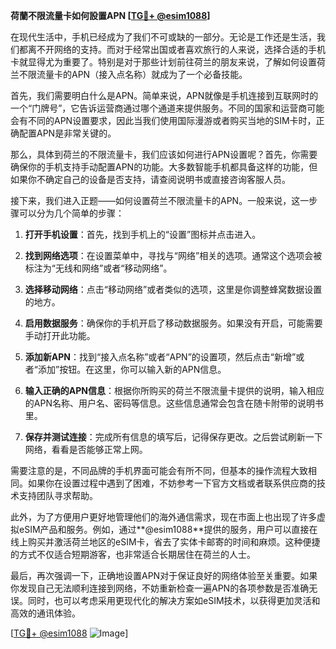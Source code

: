 **荷蘭不限流量卡如何設置APN [[TG💪+ @esim1088](https://t.me/s/esim1088)]**

在现代生活中，手机已经成为了我们不可或缺的一部分。无论是工作还是生活，我们都离不开网络的支持。而对于经常出国或者喜欢旅行的人来说，选择合适的手机卡就显得尤为重要了。特别是对于那些计划前往荷兰的朋友来说，了解如何设置荷兰不限流量卡的APN（接入点名称）就成为了一个必备技能。

首先，我们需要明白什么是APN。简单来说，APN就像是手机连接到互联网时的一个“门牌号”，它告诉运营商通过哪个通道来提供服务。不同的国家和运营商可能会有不同的APN设置要求，因此当我们使用国际漫游或者购买当地的SIM卡时，正确配置APN是非常关键的。

那么，具体到荷兰的不限流量卡，我们应该如何进行APN设置呢？首先，你需要确保你的手机支持手动配置APN的功能。大多数智能手机都具备这样的功能，但如果你不确定自己的设备是否支持，请查阅说明书或直接咨询客服人员。

接下来，我们进入正题——如何设置荷兰不限流量卡的APN。一般来说，这一步骤可以分为几个简单的步骤：

1. **打开手机设置**：首先，找到手机上的“设置”图标并点击进入。
   
2. **找到网络选项**：在设置菜单中，寻找与“网络”相关的选项。通常这个选项会被标注为“无线和网络”或者“移动网络”。

3. **选择移动网络**：点击“移动网络”或者类似的选项，这里是你调整蜂窝数据设置的地方。

4. **启用数据服务**：确保你的手机开启了移动数据服务。如果没有开启，可能需要手动打开此功能。

5. **添加新APN**：找到“接入点名称”或者“APN”的设置项，然后点击“新增”或者“添加”按钮。在这里，你可以输入新的APN信息。

6. **输入正确的APN信息**：根据你所购买的荷兰不限流量卡提供的说明，输入相应的APN名称、用户名、密码等信息。这些信息通常会包含在随卡附带的说明书里。

7. **保存并测试连接**：完成所有信息的填写后，记得保存更改。之后尝试刷新一下网络，看看是否能够正常上网。

需要注意的是，不同品牌的手机界面可能会有所不同，但基本的操作流程大致相同。如果你在设置过程中遇到了困难，不妨参考一下官方文档或者联系供应商的技术支持团队寻求帮助。

此外，为了方便用户更好地管理他们的海外通信需求，现在市面上也出现了许多虚拟eSIM产品和服务。例如，通过**@esim1088**提供的服务，用户可以直接在线上购买并激活荷兰地区的eSIM卡，省去了实体卡邮寄的时间和麻烦。这种便捷的方式不仅适合短期游客，也非常适合长期居住在荷兰的人士。

最后，再次强调一下，正确地设置APN对于保证良好的网络体验至关重要。如果你发现自己无法顺利连接到网络，不妨重新检查一遍APN的各项参数是否准确无误。同时，也可以考虑采用更现代化的解决方案如eSIM技术，以获得更加灵活和高效的通讯体验。

[[TG💪+ @esim1088](https://t.me/s/esim1088) ![Image](https://i.postimg.cc/4NQfJmqS/Snipaste-2025-05-13-00-14-12.png)]